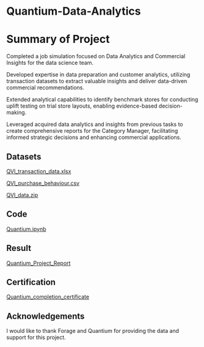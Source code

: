 # Quantium-Data-Analytics

# Summary of Project 
Completed a job simulation focused on Data Analytics and Commercial Insights for the data science team.

Developed expertise in data preparation and customer analytics, utilizing transaction datasets to extract valuable insights and deliver data-driven commercial recommendations.

Extended analytical capabilities to identify benchmark stores for conducting uplift testing on trial store layouts, enabling evidence-based decision-making.

Leveraged acquired data analytics and insights from previous tasks to create comprehensive reports for the Category Manager, facilitating informed strategic decisions and enhancing commercial applications.

## Datasets

[QVI_transaction_data.xlsx](https://github.com/reuel97/Quantium-Data-Analytics/blob/main/QVI_transaction_data.xlsx)

[QVI_purchase_behaviour.csv](https://github.com/reuel97/Quantium-Data-Analytics/blob/main/QVI_purchase_behaviour.csv)

[QVI_data.zip](https://github.com/reuel97/Quantium-Data-Analytics/blob/main/QVI_data.zip )

## Code

[Quantium.ipynb](https://github.com/reuel97/Quantium-Data-Analytics/blob/main/Quantium.ipynb)

## Result

[Quantium_Project_Report](https://github.com/reuel97/Quantium-Data-Analytics/blob/main/Quantium_Project_Report.pptx)

## Certification

[Quantium_completion_certificate](https://github.com/reuel97/Quantium-Data-Analytics/blob/main/Quantium_completion_certificate.pdf)

## Acknowledgements

I would like to thank Forage and Quantium for providing the data and support for this project. 
